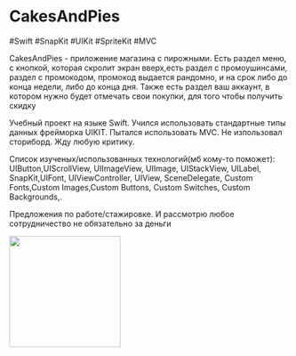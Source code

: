 # CakesAndPies

#Swift #SnapKit #UIKit #SpriteKit #MVC

CakesAndPies - приложение магазина с пирожными. Есть раздел меню, с кнопкой, 
которая скролит экран вверх,есть раздел с промоушинсами, раздел с промокодом, 
промокод выдается рандомно, и на срок либо до конца недели, либо до конца дня.
Также есть раздел ваш аккаунт, в котором нужно будет отмечать свои покупки, для того
чтобы получить скидку


Учебный проект на языке Swift. 
Учился использовать стандартные типы данных фрейморка UIKIT.
Пытался использовать MVC. Не изпользовал сториборд. Жду любую критику.

Список изученых/использованных технологий(мб кому-то поможет): 
UIButton,UIScrollView, UIImageView, UIImage, UIStackView, UILabel, SnapKit,UIFont, UIViewController, UIView, SceneDelegate, Custom Fonts,Custom Images,Custom Buttons, Custom Switches, 
Custom Backgrounds,.

Предложения по работе/стажировке. И рассмотрю любое сотрудничество не обязательно за деньги

<img src="https://github.com/BelyahRU/CakesAndPies/assets/93776512/8829db28-acca-4e87-9fd1-00ade5165837" width="200" />

